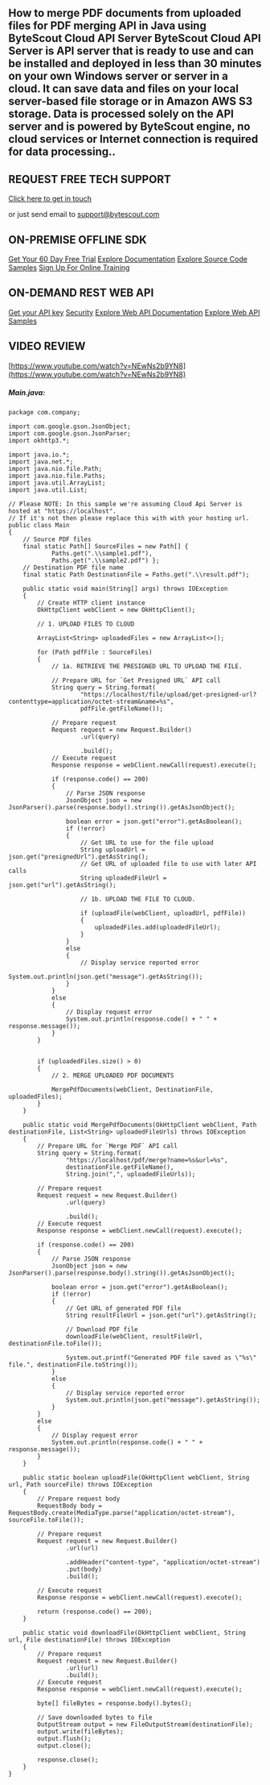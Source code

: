 ## How to merge PDF documents from uploaded files for PDF merging API in Java using ByteScout Cloud API Server ByteScout Cloud API Server is API server that is ready to use and can be installed and deployed in less than 30 minutes on your own Windows server or server in a cloud. It can save data and files on your local server-based file storage or in Amazon AWS S3 storage. Data is processed solely on the API server and is powered by ByteScout engine, no cloud services or Internet connection is required for data processing..

## REQUEST FREE TECH SUPPORT

[Click here to get in touch](https://bytescout.zendesk.com/hc/en-us/requests/new?subject=ByteScout%20Cloud%20API%20Server%20Question)

or just send email to [support@bytescout.com](mailto:support@bytescout.com?subject=ByteScout%20Cloud%20API%20Server%20Question) 

## ON-PREMISE OFFLINE SDK 

[Get Your 60 Day Free Trial](https://bytescout.com/download/web-installer?utm_source=github-readme)
[Explore Documentation](https://bytescout.com/documentation/index.html?utm_source=github-readme)
[Explore Source Code Samples](https://github.com/bytescout/ByteScout-SDK-SourceCode/)
[Sign Up For Online Training](https://academy.bytescout.com/)


## ON-DEMAND REST WEB API

[Get your API key](https://app.pdf.co/signup?utm_source=github-readme)
[Security](https://pdf.co/security)
[Explore Web API Documentation](https://apidocs.pdf.co?utm_source=github-readme)
[Explore Web API Samples](https://github.com/bytescout/ByteScout-SDK-SourceCode/tree/master/PDF.co%20Web%20API)

## VIDEO REVIEW

[https://www.youtube.com/watch?v=NEwNs2b9YN8](https://www.youtube.com/watch?v=NEwNs2b9YN8)




<!-- code block begin -->

##### **Main.java:**
    
```
package com.company;

import com.google.gson.JsonObject;
import com.google.gson.JsonParser;
import okhttp3.*;

import java.io.*;
import java.net.*;
import java.nio.file.Path;
import java.nio.file.Paths;
import java.util.ArrayList;
import java.util.List;

// Please NOTE: In this sample we're assuming Cloud Api Server is hosted at "https://localhost". 
// If it's not then please replace this with with your hosting url.
public class Main
{
    // Source PDF files
    final static Path[] SourceFiles = new Path[] {
            Paths.get(".\\sample1.pdf"),
            Paths.get(".\\sample2.pdf") };
    // Destination PDF file name
    final static Path DestinationFile = Paths.get(".\\result.pdf");

    public static void main(String[] args) throws IOException
    {
        // Create HTTP client instance
        OkHttpClient webClient = new OkHttpClient();

        // 1. UPLOAD FILES TO CLOUD

        ArrayList<String> uploadedFiles = new ArrayList<>();

        for (Path pdfFile : SourceFiles)
        {
            // 1a. RETRIEVE THE PRESIGNED URL TO UPLOAD THE FILE.

            // Prepare URL for `Get Presigned URL` API call
            String query = String.format(
                    "https://localhost/file/upload/get-presigned-url?contenttype=application/octet-stream&name=%s",
                    pdfFile.getFileName());

            // Prepare request
            Request request = new Request.Builder()
                    .url(query)
                    
                    .build();
            // Execute request
            Response response = webClient.newCall(request).execute();

            if (response.code() == 200)
            {
                // Parse JSON response
                JsonObject json = new JsonParser().parse(response.body().string()).getAsJsonObject();

                boolean error = json.get("error").getAsBoolean();
                if (!error)
                {
                    // Get URL to use for the file upload
                    String uploadUrl = json.get("presignedUrl").getAsString();
                    // Get URL of uploaded file to use with later API calls
                    String uploadedFileUrl = json.get("url").getAsString();

                    // 1b. UPLOAD THE FILE TO CLOUD.

                    if (uploadFile(webClient, uploadUrl, pdfFile))
                    {
                        uploadedFiles.add(uploadedFileUrl);
                    }
                }
                else
                {
                    // Display service reported error
                    System.out.println(json.get("message").getAsString());
                }
            }
            else
            {
                // Display request error
                System.out.println(response.code() + " " + response.message());
            }
        }


        if (uploadedFiles.size() > 0)
        {
            // 2. MERGE UPLOADED PDF DOCUMENTS

            MergePdfDocuments(webClient, DestinationFile, uploadedFiles);
        }
    }

    public static void MergePdfDocuments(OkHttpClient webClient, Path destinationFile, List<String> uploadedFileUrls) throws IOException
    {
        // Prepare URL for `Merge PDF` API call
        String query = String.format(
                "https://localhost/pdf/merge?name=%s&url=%s",
                destinationFile.getFileName(),
                String.join(",", uploadedFileUrls));

        // Prepare request
        Request request = new Request.Builder()
                .url(query)
                
                .build();
        // Execute request
        Response response = webClient.newCall(request).execute();

        if (response.code() == 200)
        {
            // Parse JSON response
            JsonObject json = new JsonParser().parse(response.body().string()).getAsJsonObject();

            boolean error = json.get("error").getAsBoolean();
            if (!error)
            {
                // Get URL of generated PDF file
                String resultFileUrl = json.get("url").getAsString();

                // Download PDF file
                downloadFile(webClient, resultFileUrl, destinationFile.toFile());

                System.out.printf("Generated PDF file saved as \"%s\" file.", destinationFile.toString());
            }
            else
            {
                // Display service reported error
                System.out.println(json.get("message").getAsString());
            }
        }
        else
        {
            // Display request error
            System.out.println(response.code() + " " + response.message());
        }
    }

    public static boolean uploadFile(OkHttpClient webClient, String url, Path sourceFile) throws IOException
    {
        // Prepare request body
        RequestBody body = RequestBody.create(MediaType.parse("application/octet-stream"), sourceFile.toFile());

        // Prepare request
        Request request = new Request.Builder()
                .url(url)
                
                .addHeader("content-type", "application/octet-stream")
                .put(body)
                .build();

        // Execute request
        Response response = webClient.newCall(request).execute();

        return (response.code() == 200);
    }

    public static void downloadFile(OkHttpClient webClient, String url, File destinationFile) throws IOException
    {
        // Prepare request
        Request request = new Request.Builder()
                .url(url)
                .build();
        // Execute request
        Response response = webClient.newCall(request).execute();

        byte[] fileBytes = response.body().bytes();

        // Save downloaded bytes to file
        OutputStream output = new FileOutputStream(destinationFile);
        output.write(fileBytes);
        output.flush();
        output.close();

        response.close();
    }
}

```

<!-- code block end -->
